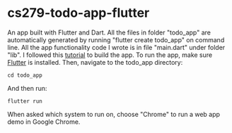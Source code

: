 # cs279-todo-app-flutter

An app built with Flutter and Dart. All the files in folder "todo_app" are automatically generated by running "flutter create todo_app" on command line. All the app functionality code I wrote is in file "main.dart" under folder "lib". I followed this [tutorial](https://daily-dev-tips.com/posts/build-a-todo-list-app-with-flutter/) to build the app. To run the app, make sure [Flutter](https://docs.flutter.dev/get-started/install) is installed. Then, navigate to the todo_app directory:
```
cd todo_app
```

And then run:
```
flutter run
```

When asked which system to run on, choose "Chrome" to run a web app demo in Google Chrome.
